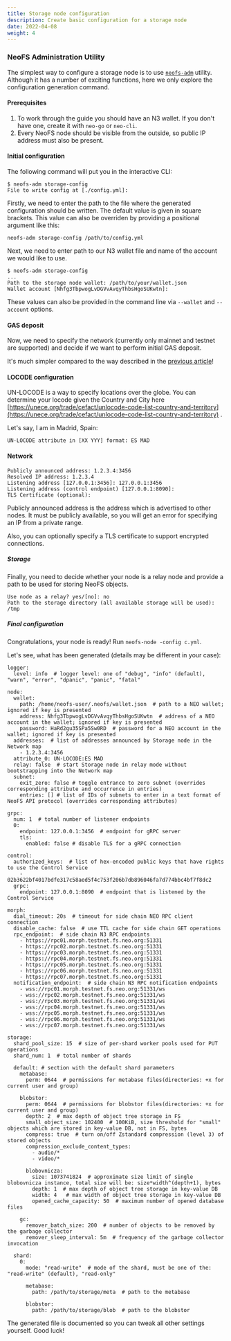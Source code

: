 ```yaml
---
title: Storage node configuration
description: Create basic configuration for a storage node
date: 2022-04-08
weight: 4
---
```



### NeoFS Administration Utility
The simplest way to configure a storage node is to use [`neofs-adm`](https://github.com/nspcc-dev/neofs-node/blob/master/cmd/neofs-adm/README.md) utility.
Although it has a number of exciting functions, here we only explore the configuration generation command.

#### Prerequisites

1. To work through the guide you should have an N3 wallet. If you don't have one, create it with `neo-go` or `neo-cli`.
2. Every NeoFS node should be visible from the outside, so public IP address must also be present.

#### Initial configuration

The following command will put you in the interactive CLI:
```
$ neofs-adm storage-config
File to write config at [./config.yml]:
```

Firstly, we need to enter the path to the file where the generated configuration should be written.
The default value is given in square brackets. This value can also be overriden by providing a positional argument like this:
```
neofs-adm storage-config /path/to/config.yml
```

Next, we need to enter path to our N3 wallet file and name of the account we would like to use.
```
$ neofs-adm storage-config
...
Path to the storage node wallet: /path/to/your/wallet.json
Wallet account [Nhfg3TbpwogLvDGVvAvqyThbsHgoSUKwtn]:
```
These values can also be provided in the command line via
`--wallet` and `--account` options.

#### GAS deposit

Now, we need to specify the network (currently only mainnet and testnet
are supported) and decide if we want to perform initial GAS deposit.

It's much simpler compared to the way described in the [previous article](./first_step.md#make-a-deposit)!

#### LOCODE configuration
UN-LOCODE is a way to specify locations over the globe.
You can determine your locode given the Country and City here [https://unece.org/trade/cefact/unlocode-code-list-country-and-territory](https://unece.org/trade/cefact/unlocode-code-list-country-and-territory) .

Let's say, I am in Madrid, Spain:
```
UN-LOCODE attribute in [XX YYY] format: ES MAD
```

#### Network


```
Publicly announced address: 1.2.3.4:3456
Resolved IP address: 1.2.3.4
Listening address [127.0.0.1:3456]: 127.0.0.1:3456
Listening address (control endpoint) [127.0.0.1:8090]:
TLS Certificate (optional):
```

Publicly announced address is the address which is advertised to other nodes. It must be publicly
available, so you will get an error for specifying an IP from a private range.

Also, you can optionally specify a TLS certificate to support encrypted
connections.

##### Storage

Finally, you need to decide whether your node is a relay node and provide
a path to be used for storing NeoFS objects.
```
Use node as a relay? yes/[no]: no
Path to the storage directory (all available storage will be used): /tmp
```

##### Final configuration
Congratulations, your node is ready! Run `neofs-node -config c.yml`.

Let's see, what has been generated (details may be different in your case):
```
logger:
  level: info  # logger level: one of "debug", "info" (default), "warn", "error", "dpanic", "panic", "fatal"

node:
  wallet:
    path: /home/neofs-user/.neofs/wallet.json  # path to a NEO wallet; ignored if key is presented
    address: Nhfg3TbpwogLvDGVvAvqyThbsHgoSUKwtn  # address of a NEO account in the wallet; ignored if key is presented
    password: HaRd2gu35SPa5Sw0RD  # password for a NEO account in the wallet; ignored if key is presented
  addresses:  # list of addresses announced by Storage node in the Network map
    - 1.2.3.4:3456
  attribute_0: UN-LOCODE:ES MAD
  relay: false  # start Storage node in relay mode without bootstrapping into the Network map
  subnet:
    exit_zero: false # toggle entrance to zero subnet (overrides corresponding attribute and occurrence in entries)
    entries: [] # list of IDs of subnets to enter in a text format of NeoFS API protocol (overrides corresponding attributes)

grpc:
  num: 1  # total number of listener endpoints
  0:
    endpoint: 127.0.0.1:3456  # endpoint for gRPC server
    tls:
      enabled: false # disable TLS for a gRPC connection

control:
  authorized_keys:  # list of hex-encoded public keys that have rights to use the Control Service
    - 02b3622bf4017bdfe317c58aed5f4c753f206b7db896046fa7d774bbc4bf7f8dc2
  grpc:
    endpoint: 127.0.0.1:8090  # endpoint that is listened by the Control Service

morph:
  dial_timeout: 20s  # timeout for side chain NEO RPC client connection
  disable_cache: false  # use TTL cache for side chain GET operations
  rpc_endpoint:  # side chain N3 RPC endpoints
    - https://rpc01.morph.testnet.fs.neo.org:51331
    - https://rpc02.morph.testnet.fs.neo.org:51331
    - https://rpc03.morph.testnet.fs.neo.org:51331
    - https://rpc04.morph.testnet.fs.neo.org:51331
    - https://rpc05.morph.testnet.fs.neo.org:51331
    - https://rpc06.morph.testnet.fs.neo.org:51331
    - https://rpc07.morph.testnet.fs.neo.org:51331
  notification_endpoint:  # side chain N3 RPC notification endpoints
    - wss://rpc01.morph.testnet.fs.neo.org:51331/ws
    - wss://rpc02.morph.testnet.fs.neo.org:51331/ws
    - wss://rpc03.morph.testnet.fs.neo.org:51331/ws
    - wss://rpc04.morph.testnet.fs.neo.org:51331/ws
    - wss://rpc05.morph.testnet.fs.neo.org:51331/ws
    - wss://rpc06.morph.testnet.fs.neo.org:51331/ws
    - wss://rpc07.morph.testnet.fs.neo.org:51331/ws

storage:
  shard_pool_size: 15  # size of per-shard worker pools used for PUT operations
  shard_num: 1  # total number of shards

  default: # section with the default shard parameters
    metabase:
      perm: 0644  # permissions for metabase files(directories: +x for current user and group)

    blobstor:
      perm: 0644  # permissions for blobstor files(directories: +x for current user and group)
      depth: 2  # max depth of object tree storage in FS
      small_object_size: 102400  # 100KiB, size threshold for "small" objects which are stored in key-value DB, not in FS, bytes
      compress: true  # turn on/off Zstandard compression (level 3) of stored objects
      compression_exclude_content_types:
        - audio/*
        - video/*

      blobovnicza:
        size: 1073741824  # approximate size limit of single blobovnicza instance, total size will be: size*width^(depth+1), bytes
        depth: 1  # max depth of object tree storage in key-value DB
        width: 4   # max width of object tree storage in key-value DB
        opened_cache_capacity: 50  # maximum number of opened database files

    gc:
      remover_batch_size: 200  # number of objects to be removed by the garbage collector
      remover_sleep_interval: 5m  # frequency of the garbage collector invocation

  shard:
    0:
      mode: "read-write"  # mode of the shard, must be one of the: "read-write" (default), "read-only"

      metabase:
        path: /path/to/storage/meta  # path to the metabase

      blobstor:
        path: /path/to/storage/blob  # path to the blobstor
```

The generated file is documented so you can tweak all other settings yourself.
Good luck!
